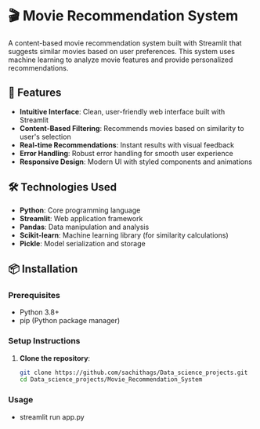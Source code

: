 # 🎬 Movie Recommendation System

A content-based movie recommendation system built with Streamlit that suggests similar movies based on user preferences. This system uses machine learning to analyze movie features and provide personalized recommendations.

## 🚀 Features

- **Intuitive Interface**: Clean, user-friendly web interface built with Streamlit
- **Content-Based Filtering**: Recommends movies based on similarity to user's selection
- **Real-time Recommendations**: Instant results with visual feedback
- **Error Handling**: Robust error handling for smooth user experience
- **Responsive Design**: Modern UI with styled components and animations

## 🛠️ Technologies Used

- **Python**: Core programming language
- **Streamlit**: Web application framework
- **Pandas**: Data manipulation and analysis
- **Scikit-learn**: Machine learning library (for similarity calculations)
- **Pickle**: Model serialization and storage

## 📦 Installation

### Prerequisites
- Python 3.8+
- pip (Python package manager)

### Setup Instructions

1. **Clone the repository**:
   ```bash
   git clone https://github.com/sachithags/Data_science_projects.git
   cd Data_science_projects/Movie_Recommendation_System

### Usage
- streamlit run app.py